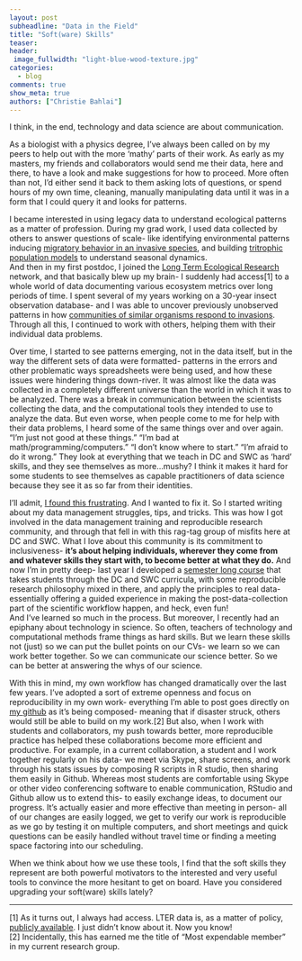 ```yaml
---
layout: post
subheadline: "Data in the Field"
title: "Soft(ware) Skills"
teaser: 
header:
 image_fullwidth: "light-blue-wood-texture.jpg"
categories:
  - blog
comments: true
show_meta: true
authors: ["Christie Bahlai"]
---
```


I think, in the end, technology and data science are about communication.  

As a biologist with a physics degree, I’ve always been called on by my peers to help out with the more ‘mathy’ parts of their work. 
As early as my masters, my friends and collaborators would send me their data, here and there, to have a look and make suggestions for 
how to proceed. More often than not, I’d either send it back to them asking lots of questions, or spend hours of my own time, cleaning, 
manually manipulating data until it was in a form that I could query it and looks for patterns.   

I became interested in using legacy data to understand ecological patterns as a matter of profession. During my grad work, I used data 
collected by others to answer questions of scale- like identifying environmental patterns inducing [migratory behavior in an invasive 
species](http://onlinelibrary.wiley.com/doi/10.1111/afe.12051/full), and building 
[tritrophic population models](http://www.sciencedirect.com/science/article/pii/S0304380013000410) to understand seasonal dynamics.  
And then in my first postdoc, I joined the [Long Term Ecological Research](https://lternet.edu/) network, and that basically blew up 
my brain- I suddenly had access[1] to a whole world of data documenting various ecosystem metrics over long periods of time. I spent several 
of my years working on a 30-year insect observation database- and I was able to uncover previously unobserved patterns in how 
[communities of similar organisms respond to invasions](http://link.springer.com/article/10.1007/s10530-014-0772-4).  Through all this, 
I continued to work with others, helping them with their individual data problems.  

Over time, I started to see patterns emerging, not in the data itself, but in the way the different sets of data were formatted- 
patterns in the errors and other problematic ways spreadsheets were being used, and how these issues were hindering things down-river. 
It was almost like the data was collected in a completely different universe than the world in which it was to be analyzed. 
There was a break in communication between the scientists collecting the data, and the computational tools they intended to use to 
analyze the data.  But even worse, when people come to me for help with their data problems, I heard some of the same things over 
and over again. “I’m just not good at these things.” “I’m bad at math/programming/computers.” “I don’t know where to start.” 
“I’m afraid to do it wrong.”  They look at everything that we teach in DC and SWC as ‘hard’ skills, and they see 
themselves as more…mushy?  I think it makes it hard for some students to see themselves as capable practitioners of data science 
because they see it as so far from their identities.    

I’ll admit, [I found this frustrating](https://practicaldatamanagement.wordpress.com/2013/12/16/excel-is-not-your-lab-notebook/). 
And I wanted to fix it. So I started writing about my data management struggles, tips, and tricks.  This was how I got involved in the 
data management training and reproducible research community, and through that fell in with this rag-tag group of misfits here at DC and 
SWC. What I love about this community is its commitment to inclusiveness- **it’s about helping individuals, wherever they come from and 
whatever skills they start with, to become better at what they do.**  And now I’m in pretty deep- last year I developed a 
[semester long course](https://cbahlai.github.io/rqm-template/) that takes students through the DC and SWC curricula, 
with some reproducible research philosophy mixed in there, and apply the principles to real data- essentially offering a 
guided experience in making the post-data-collection part of the scientific workflow happen, and heck, even fun!  
And I’ve learned so much in the process. But moreover, I recently had an epiphany about technology in science. So often, 
teachers of technology and computational methods frame things as hard skills. But we learn these skills not (just) so we can put the 
bullet points on our CVs- we learn so we can work better together. So we can communicate our science better. So we can be better at 
answering the whys of our science.  

With this in mind, my own workflow has changed dramatically over the last few years. I’ve adopted a sort of extreme openness and focus 
on reproducibility in my own work- everything I’m able to post goes directly on [my github](https://github.com/cbahlai) as it’s being 
composed- meaning that if disaster struck, others would still be able to build on my work.[2] But also, when I work with students and 
collaborators, my push towards better, more reproducible practice has helped these collaborations become more efficient and productive. 
For example, in a current collaboration, a student and I work together regularly on his data- we meet via Skype, share screens, and work 
through his stats issues by composing R scripts in R studio, then sharing them easily in Github. Whereas most students are comfortable 
using Skype or other video conferencing software to enable communication, RStudio and Github allow us to extend this- to easily exchange 
ideas, to document our progress. It’s actually easier and more effective than meeting in person- all of our changes are easily logged, 
we get to verify our work is reproducible as we go by testing it on multiple computers, and short meetings and quick questions can be 
easily handled without travel time or finding a meeting space factoring into our scheduling.  

When we think about how we use these tools, I find that the soft skills they represent are both powerful motivators to the interested 
and very useful tools to convince the more hesitant to get on board. Have you considered upgrading your soft(ware) skills lately?  


---
[1] As it turns out, I always had access. LTER data is, as a matter of policy, 
[publicly available](https://portal.lternet.edu/nis/home.jsp). I just didn’t know about it. Now you know!  
[2] Incidentally, this has earned me the title of “Most expendable member” in my current research group.

